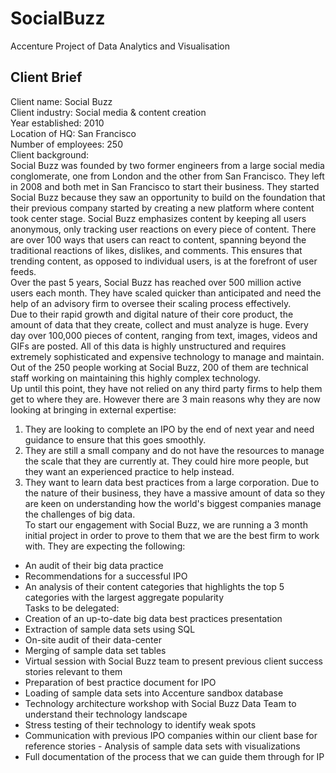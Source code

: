 # SocialBuzz
Accenture Project of Data Analytics and Visualisation

## Client Brief
Client name: Social Buzz 
 <br />
Client industry: Social media & content creation  <br />
Year established: 2010  <br />
Location of HQ: San Francisco  <br />
Number of employees: 250  <br />
Client background:  <br />
Social Buzz was founded by two former engineers from a large social media conglomerate, one 
from London and the other from San Francisco. They left in 2008 and both met in San 
Francisco to start their business. They started Social Buzz because they saw an opportunity to 
build on the foundation that their previous company started by creating a new platform where 
content took center stage. Social Buzz emphasizes content by keeping all users anonymous, 
only tracking user reactions on every piece of content. There are over 100 ways that users can 
react to content, spanning beyond the traditional reactions of likes, dislikes, and comments. 
This ensures that trending content, as opposed to individual users, is at the forefront of user 
feeds.  <br />
Over the past 5 years, Social Buzz has reached over 500 million active users each month. 
They have scaled quicker than anticipated and need the help of an advisory firm to oversee 
their scaling process effectively.  <br />
Due to their rapid growth and digital nature of their core product, the amount of data that they 
create, collect and must analyze is huge. Every day over 100,000 pieces of content, ranging 
from text, images, videos and GIFs are posted. All of this data is highly unstructured and 
requires extremely sophisticated and expensive technology to manage and maintain. Out of the 
250 people working at Social Buzz, 200 of them are technical staff working on maintaining this 
highly complex technology.  <br />
Up until this point, they have not relied on any third party firms to help them get to where 
they are. However there are 3 main reasons why they are now looking at bringing in external
expertise:  <br />
1) They are looking to complete an IPO by the end of next year and need guidance to 
ensure that this goes smoothly. 
2) They are still a small company and do not have the resources to manage the scale that 
they are currently at. They could hire more people, but they want an experienced 
practice to help instead.
3) They want to learn data best practices from a large corporation. Due to the nature of 
their business, they have a massive amount of data so they are keen on 
understanding how the world's biggest companies manage the challenges of big 
data.  <br />
To start our engagement with Social Buzz, we are running a 3 month initial project in order 
to prove to them that we are the best firm to work with. They are expecting the following:  <br />
- An audit of their big data practice 
- Recommendations for a successful IPO 
- An analysis of their content categories that highlights the top 5 categories with the 
largest aggregate popularity  <br />
Tasks to be delegated:  <br />
- Creation of an up-to-date big data best practices presentation 
- Extraction of sample data sets using SQL 
- On-site audit of their data-center 
- Merging of sample data set tables 
- Virtual session with Social Buzz team to present previous client success stories relevant 
to them 
- Preparation of best practice document for IPO 
- Loading of sample data sets into Accenture sandbox database 
- Technology architecture workshop with Social Buzz Data Team to understand their 
technology landscape 
- Stress testing of their technology to identify weak spots 
- Communication with previous IPO companies within our client base for reference stories -
Analysis of sample data sets with visualizations 
- Full documentation of the process that we can guide them through for IP
